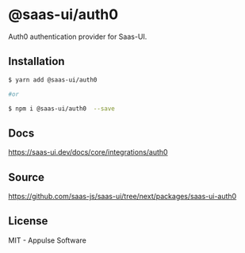 # @saas-ui/auth0

Auth0 authentication provider for Saas-UI.

## Installation

```sh
$ yarn add @saas-ui/auth0

#or

$ npm i @saas-ui/auth0  --save
```

## Docs

https://saas-ui.dev/docs/core/integrations/auth0

## Source

https://github.com/saas-js/saas-ui/tree/next/packages/saas-ui-auth0

## License

MIT - Appulse Software
